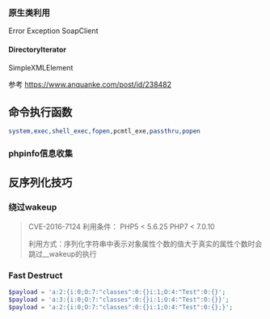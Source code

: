 ### 原生类利用
Error
Exception
SoapClient
#### DirectoryIterator

SimpleXMLElement

参考
https://www.anquanke.com/post/id/238482

## 命令执行函数
```php
system,exec,shell_exec,fopen,pcmtl_exe,passthru,popen

```
### phpinfo信息收集

## 反序列化技巧
### 绕过wakeup

> CVE-2016-7124
> 利用条件：
> PHP5 < 5.6.25
> ​PHP7 < 7.0.10
> 
> 利用方式：序列化字符串中表示对象属性个数的值大于真实的属性个数时会跳过__wakeup的执行
### Fast Destruct
```php
$payload = 'a:2:{i:0;O:7:"classes":0:{}i:1;O:4:"Test":0:{}';
$payload = 'a:3:{i:0;O:7:"classes":0:{}i:1;O:4:"Test":0:{}}';
$payload = 'a:2:{i:0;O:7:"classes":0:{}i:1;O:4:"Test":0:{};}';
```
